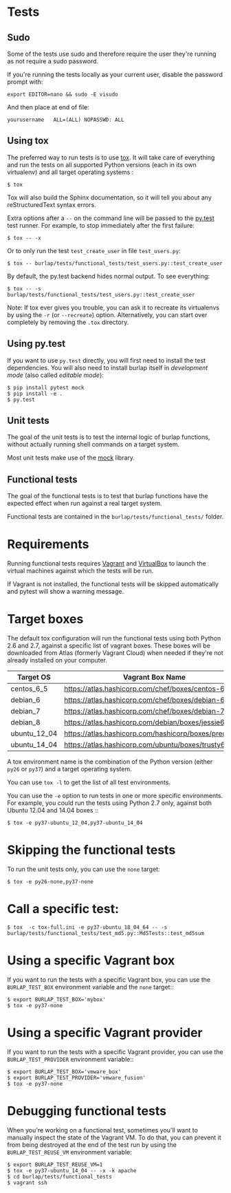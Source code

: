 Tests
=====

## Sudo

Some of the tests use sudo and therefore require the user they're running as not require a sudo password.

If you're running the tests locally as your current user, disable the password prompt with:

    export EDITOR=nano && sudo -E visudo

And then place at end of file:

    yourusername   ALL=(ALL) NOPASSWD: ALL

## Using tox

The preferred way to run tests is to use [tox](https://tox.readthedocs.org/en/latest/).
It will take care of everything and run the tests on all supported Python
versions (each in its own virtualenv) and all target operating systems :

    $ tox

Tox will also build the Sphinx documentation, so it will tell you about any
reStructuredText syntax errors.

Extra options after a ``--`` on the command line will be passed to the
[py.test](https://pytest.org) test runner. For example, to stop immediately
after the first failure:

    $ tox -- -x

Or to only run the test ``test_create_user`` in file ``test_users.py``:

    $ tox -- burlap/tests/functional_tests/test_users.py::test_create_user

By default, the py.test backend hides normal output. To see everything:

    $ tox -- -s burlap/tests/functional_tests/test_users.py::test_create_user

Note: If tox ever gives you trouble, you can ask it to recreate its virtualenvs
by using the ``-r`` (or ``--recreate``) option. Alternatively, you can start
over completely by removing the ``.tox`` directory.

## Using py.test

If you want to use ``py.test`` directly, you will first need to install the test
dependencies. You will also need to install burlap itself in *development
mode* (also called *editable mode*):

    $ pip install pytest mock
    $ pip install -e .
    $ py.test

## Unit tests

The goal of the unit tests is to test the internal logic of burlap functions,
without actually running shell commands on a target system.

Most unit tests make use of the [mock](http://pypi.python.org/pypi/mock/) library.

## Functional tests

The goal of the functional tests is to test that burlap functions have the
expected effect when run against a real target system.

Functional tests are contained in the ``burlap/tests/functional_tests/`` folder.

# Requirements

Running functional tests requires [Vagrant](https://vagrantup.com/) and
[VirtualBox](https://www.virtualbox.org) to launch the virtual machines
against which the tests will be run.

If Vagrant is not installed, the functional tests will be skipped automatically
and pytest will show a warning message.

# Target boxes

The default tox configuration will run the functional tests using both
Python 2.6 and 2.7, against a specific list of vagrant boxes. These boxes
will be downloaded from Atlas (formerly Vagrant Cloud) when needed if
they're not already installed on your computer.

|Target OS|Vagrant Box Name
|---|---|
|centos_6_5|<https://atlas.hashicorp.com/chef/boxes/centos-6.5>
|debian_6|<https://atlas.hashicorp.com/chef/boxes/debian-6.0.10>
|debian_7|<https://atlas.hashicorp.com/chef/boxes/debian-7.8>
|debian_8|<https://atlas.hashicorp.com/debian/boxes/jessie64>
|ubuntu_12_04|<https://atlas.hashicorp.com/hashicorp/boxes/precise64>
|ubuntu_14_04|<https://atlas.hashicorp.com/ubuntu/boxes/trusty64>

A tox environment name is the combination of the Python version
(either ``py26`` or ``py37``) and a target operating system.

You can use ``tox -l`` to get the list of all test environments.

You can use the ``-e`` option to run tests in one or more specific
environments. For example, you could run the tests using Python 2.7
only, against both Ubuntu 12.04 and 14.04 boxes ::

    $ tox -e py37-ubuntu_12_04,py37-ubuntu_14_04

# Skipping the functional tests

To run the unit tests only, you can use the ``none`` target:

    $ tox -e py26-none,py37-none

# Call a specific test:

    $ tox  -c tox-full.ini -e py37-ubuntu_18_04_64 -- -s burlap/tests/functional_tests/test_md5.py::Md5Tests::test_md5sum

# Using a specific Vagrant box

If you want to run the tests with a specific Vagrant box, you can use
the ``BURLAP_TEST_BOX`` environment variable and the ``none`` target::

    $ export BURLAP_TEST_BOX='mybox'
    $ tox -e py37-none

# Using a specific Vagrant provider

If you want to run the tests with a specific Vagrant provider, you can use
the ``BURLAP_TEST_PROVIDER`` environment variable::

    $ export BURLAP_TEST_BOX='vmware_box'
    $ export BURLAP_TEST_PROVIDER='vmware_fusion'
    $ tox -e py37-none

# Debugging functional tests

When you're working on a functional test, sometimes you'll want to manually inspect
the state of the Vagrant VM. To do that, you can prevent it from being destroyed
at the end of the test run by using the ``BURLAP_TEST_REUSE_VM`` environment
variable:

    $ export BURLAP_TEST_REUSE_VM=1
    $ tox -e py37-ubuntu_14_04 -- -x -k apache
    $ cd burlap/tests/functional_tests
    $ vagrant ssh
